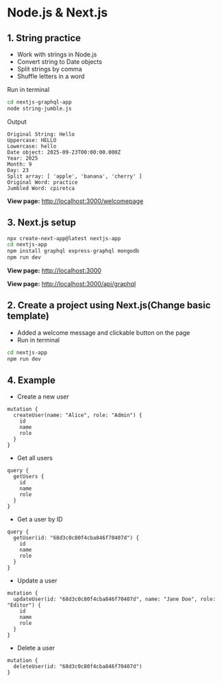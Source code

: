 # Node.js & Next.js

## 1. String practice
- Work with strings in Node.js
- Convert string to Date objects
- Split strings by comma
- Shuffle letters in a word

Run in terminal
```bash
cd nextjs-graphql-app
node string-jumble.js
```

Output
```
Original String: Hello
Uppercase: HELLO
Lowercase: hello
Date object: 2025-09-23T00:00:00.000Z
Year: 2025
Month: 9
Day: 23
Split array: [ 'apple', 'banana', 'cherry' ]
Original Word: practice
Jumbled Word: cpiretca
```
**View page:** [http://localhost:3000/welcomepage](http://localhost:3000/welcomepage)


## 3. Next.js setup
```bash
npx create-next-app@latest nextjs-app
cd nextjs-app
npm install graphql express-graphql mongodb
npm run dev
```
**View page:** [http://localhost:3000](http://localhost:3000)

**View page:** [http://localhost:3000/api/graphql](http://localhost:3000/api/graphql)

## 2. Create a project using Next.js(Change basic template)
- Added a welcome message and clickable button on the page
- Run in terminal
```bash
cd nextjs-app
npm run dev
```

## 4. Example
- Create a new user
```
mutation {
  createUser(name: "Alice", role: "Admin") {
    id
    name
    role
  }
}
```

- Get all users
```
query {
  getUsers {
    id
    name
    role
  }
}
```

- Get a user by ID
```
query {
  getUser(id: "68d3c0c80f4cba846f70407d") {
    id
    name
    role
  }
}
```

- Update a user
```
mutation {
  updateUser(id: "68d3c0c80f4cba846f70407d", name: "Jane Doe", role: "Editor") {
    id
    name
    role
  }
}
```

- Delete a user
```
mutation {
  deleteUser(id: "68d3c0c80f4cba846f70407d")
}
```



